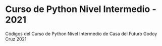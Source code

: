 # Curso de Python Nivel Intermedio - 2021
Códigos del Curso de Python Nivel Intermedio de Casa del Futuro Godoy Cruz 2021
